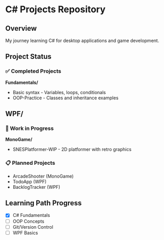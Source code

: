 # C# Projects Repository

## Overview
My journey learning C# for desktop applications and game development.

## Project Status

### ✅ Completed Projects
**Fundamentals/**
- Basic syntax - Variables, loops, conditionals
- OOP-Practice - Classes and inheritance examples

**WPF/**
- 

### 🚧 Work in Progress
**MonoGame/**
- SNESPlatformer-WIP - 2D platformer with retro graphics

### 📋 Planned Projects
- ArcadeShooter (MonoGame)
- TodoApp (WPF)
- BacklogTracker (WPF)

## Learning Path Progress
- [x] C# Fundamentals
- [ ] OOP Concepts  
- [ ] Git/Version Control
- [ ] WPF Basics
